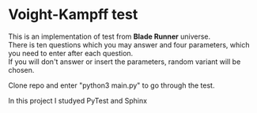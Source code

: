 Voight-Kampff test
==================

This is an implementation of test from **Blade Runner** universe.  
There is ten questions which you may answer and four parameters, which you need to enter after each question.  
If you will don't answer or insert the parameters, random variant will be chosen.

Clone repo and enter "python3 main.py" to go through the test.

In this project I studyed PyTest and Sphinx
